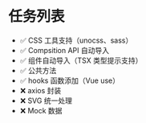 # 任务列表

- ✅ CSS 工具支持（unocss、sass）
- ✅ Compsition API 自动导入
- ✅ 组件自动导入（TSX 类型提示支持）
- ✅ 公共方法
- ✅ hooks 函数添加（Vue use）
- ❌ axios 封装
- ❌ SVG 统一处理
- ❌ Mock 数据
